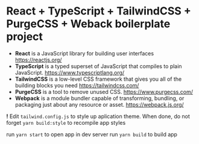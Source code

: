 # React + TypeScript + TailwindCSS + PurgeCSS + Weback boilerplate project

- **React** is a JavaScript library for building user interfaces https://reactjs.org/
- **TypeScript** is a typed superset of JavaScript that compiles to plain JavaScript. https://www.typescriptlang.org/
- **TailwindCSS** is a low-level CSS framework that gives you all of the building blocks you need https://tailwindcss.com/
- **PurgeCSS** is a tool to remove unused CSS. https://www.purgecss.com/
- **Webpack** is a module bundler capable of transforming, bundling, or packaging just about any resource or asset. https://webpack.js.org/

**!** Edit `tailwind.config.js` to style up aplication theme. When done, do not forget `yarn build:style` to recompile app styles

run `yarn start` to open app in dev server
run `yarn build` to build app
